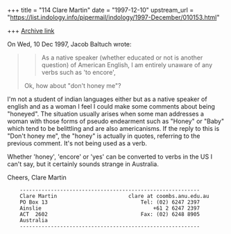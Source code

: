 +++
title = "114 Clare Martin"
date = "1997-12-10"
upstream_url = "https://list.indology.info/pipermail/indology/1997-December/010153.html"

+++
[Archive link](https://list.indology.info/pipermail/indology/1997-December/010153.html)

On Wed, 10 Dec 1997, Jacob Baltuch wrote:

> >As a native speaker (whether educated or not is another question) of
> >American English, I am entirely unaware of any verbs such as 'to encore',
>
> Ok, how about "don't honey me"?
>

I'm not a student of indian languages either but as a native speaker of
english and as a woman I feel I could make some comments about being
"honeyed". The situation usually arises when some man addresses a woman
with those forms of pseudo endearment such as "Honey" or "Baby" which
tend to be belittling and are also americanisms. If the reply to this is
"Don't honey me", the "honey" is actually in quotes, referring to the
previous comment. It's not being used as a verb.

Whether 'honey', 'encore' or 'yes' can be converted to verbs in the US I
can't say, but it certainly sounds strange in Australia.

Cheers, Clare Martin

        ----------------------------------------------------------
        Clare Martin                       clare at coombs.anu.edu.au
        PO Box 13                              Tel: (02) 6247 2397
        Ainslie                                    +61 2 6247 2397
        ACT  2602                              Fax: (02) 6248 8905
        Australia
        ----------------------------------------------------------



